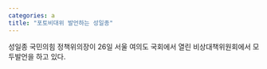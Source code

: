 ```yaml
---
categories: a
title: "포토비대위 발언하는 성일종"
---
```

 성일종 국민의힘 정책위의장이 26일 서울 여의도 국회에서 열린 비상대책위원회에서 모두발언을 하고 있다.